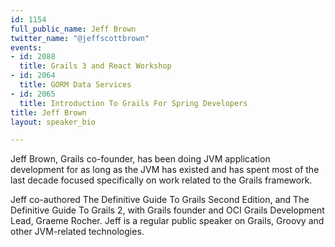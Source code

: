 ```yaml
---
id: 1154
full_public_name: Jeff Brown
twitter_name: "@jeffscottbrown"
events:
- id: 2088
  title: Grails 3 and React Workshop
- id: 2064
  title: GORM Data Services
- id: 2065
  title: Introduction To Grails For Spring Developers
title: Jeff Brown
layout: speaker_bio

---
```

Jeff Brown, Grails co-founder, has been doing JVM application development for as long as the JVM has existed and has spent most of the last decade focused specifically on work related to the Grails framework. 

Jeff co-authored The Definitive Guide To Grails Second Edition, and The Definitive Guide To Grails 2, with Grails founder and OCI Grails Development Lead, Graeme Rocher. Jeff is a regular public speaker on Grails, Groovy and other JVM-related technologies.